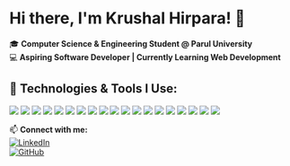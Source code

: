 # Hi there, I'm Krushal Hirpara! 👋  

🎓 **Computer Science & Engineering Student @ Parul University**  
💻 **Aspiring Software Developer | Currently Learning Web Development**  

## 🔧 Technologies & Tools I Use:
<p align="left">
  <a href="https://en.wikipedia.org/wiki/C_(programming_language)" title="C"><img src="https://img.shields.io/badge/-C-00599C?style=for-the-badge&logo=c&logoColor=white"></a>
  <a href="https://www.java.com/" title="Java"><img src="https://img.shields.io/badge/-Java-ED8B00?style=for-the-badge&logo=java&logoColor=white"></a>
  <a href="https://www.python.org/" title="Python"><img src="https://img.shields.io/badge/-Python-FFD43B?style=for-the-badge&logo=python&logoColor=blue"></a>
  <a href="https://developer.mozilla.org/en-US/docs/Web/HTML" title="HTML"><img src="https://img.shields.io/badge/-HTML5-E34F26?style=for-the-badge&logo=html5&logoColor=white"></a>
  <a href="https://developer.mozilla.org/en-US/docs/Web/CSS" title="CSS"><img src="https://img.shields.io/badge/-CSS3-1572B6?style=for-the-badge&logo=css3&logoColor=white"></a>
  <a href="https://developer.mozilla.org/en-US/docs/Web/JavaScript" title="JavaScript"><img src="https://img.shields.io/badge/-JavaScript-F7DF1E?style=for-the-badge&logo=javascript&logoColor=black"></a>
  <a href="https://react.dev/" title="React"><img src="https://img.shields.io/badge/-React-61DAFB?style=for-the-badge&logo=react&logoColor=black"></a>
  <a href="https://www.postgresql.org/" title="PostgreSQL"><img src="https://img.shields.io/badge/-PostgreSQL-316192?style=for-the-badge&logo=postgresql&logoColor=white"></a>
  <a href="https://www.mongodb.com/" title="MongoDB"><img src="https://img.shields.io/badge/-MongoDB-47A248?style=for-the-badge&logo=mongodb&logoColor=white"></a>
  <a href="https://www.gnu.org/software/bash/" title="Bash"><img src="https://img.shields.io/badge/-Bash-4EAA25?style=for-the-badge&logo=gnu-bash&logoColor=white"></a>
  <a href="https://en.wikipedia.org/wiki/Database" title="DBMS"><img src="https://img.shields.io/badge/-DBMS-4479A1?style=for-the-badge&logo=sqlite&logoColor=white"></a>
  <a href="https://www.microsoft.com/en-us/sql-server" title="SQL"><img src="https://img.shields.io/badge/-SQL-CC2927?style=for-the-badge&logo=microsoft-sql-server&logoColor=white"></a>
  <a href="https://www.kali.org/" title="Kali Linux"><img src="https://img.shields.io/badge/-Kali_Linux-557C94?style=for-the-badge&logo=kali-linux&logoColor=white"></a>
  <a href="https://www.microsoft.com/en-us/microsoft-365/excel" title="MS Excel"><img src="https://img.shields.io/badge/-MS_Excel-217346?style=for-the-badge&logo=microsoft-excel&logoColor=white"></a>
  <a href="https://www.microsoft.com/en-us/microsoft-365/powerpoint" title="MS PowerPoint"><img src="https://img.shields.io/badge/-MS_PowerPoint-B7472A?style=for-the-badge&logo=microsoft-powerpoint&logoColor=white"></a>
  <a href="https://en.wikipedia.org/wiki/Operating_system" title="Operating Systems"><img src="https://img.shields.io/badge/-Operating_Systems-000000?style=for-the-badge&logo=windows&logoColor=white"></a>
  <a href="https://git-scm.com/" title="Git"><img src="https://img.shields.io/badge/-Git-F05032?style=for-the-badge&logo=git&logoColor=white"></a>
  <a href="https://github.com/" title="GitHub"><img src="https://img.shields.io/badge/-GitHub-181717?style=for-the-badge&logo=github&logoColor=white"></a>
  <a href="https://code.visualstudio.com/" title="VS Code"><img src="https://img.shields.io/badge/-VS_Code-007ACC?style=for-the-badge&logo=visual-studio-code&logoColor=white"></a>
</p>

📫 **Connect with me:**  
[![LinkedIn](https://img.shields.io/badge/LinkedIn-0077B5?style=for-the-badge&logo=linkedin&logoColor=white)](https://www.linkedin.com/in/krushal-hirpara)  
[![GitHub](https://img.shields.io/badge/GitHub-100000?style=for-the-badge&logo=github&logoColor=white)](https://github.com/KRUSHAL2956)
